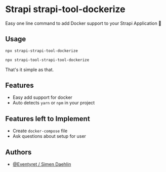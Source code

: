# Strapi strapi-tool-dockerize

Easy one line command to add Docker support to your Strapi Application 🚀

## Usage

```bash
npx strapi-strapi-tool-dockerize
```

```bash
npx strapi-tool-strapi-tool-dockerize
```

That's it simple as that.

## Features

- Easy add support for docker
- Auto detects `yarn` or `npm` in your project

## Features left to Implement

- Create `docker-compose` file
- Ask questions about setup for user

## Authors

- [@Eventyret / Simen Daehlin](https://dehlin.dev)
